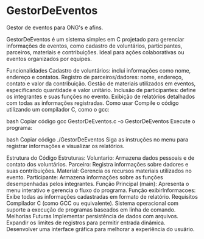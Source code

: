 # GestorDeEventos
Gestor de eventos para ONG's e afins.

GestorDeEventos é um sistema simples em C projetado para gerenciar informações de eventos, como cadastro de voluntários, participantes, parceiros, materiais e contribuições. Ideal para ações colaborativas ou eventos organizados por equipes.

Funcionalidades
Cadastro de voluntários: inclui informações como nome, endereço e contatos.
Registro de parceiros/dadores: nome, endereço, contato e valor da contribuição.
Gestão de materiais utilizados em eventos, especificando quantidade e valor unitário.
Inclusão de participantes: define os integrantes e suas funções no evento.
Exibição de relatórios detalhados com todas as informações registradas.
Como usar
Compile o código utilizando um compilador C, como o gcc:

bash
Copiar código
gcc GestorDeEventos.c -o GestorDeEventos
Execute o programa:

bash
Copiar código
./GestorDeEventos
Siga as instruções no menu para registrar informações e visualizar os relatórios.

Estrutura do Código
Estruturas:
Voluntario: Armazena dados pessoais e de contato dos voluntários.
Parceiro: Registra informações sobre dadores e suas contribuições.
Material: Gerencia os recursos materiais utilizados no evento.
Participante: Armazena informações sobre as funções desempenhadas pelos integrantes.
Função Principal (main): Apresenta o menu interativo e gerencia o fluxo do programa.
Função exibirInformacoes: Exibe todas as informações cadastradas em formato de relatório.
Requisitos
Compilador C (como GCC ou equivalente).
Sistema operacional com suporte a execução de programas baseados em linha de comando.
Melhorias Futuras
Implementar persistência de dados com arquivos.
Expandir os limites de registros para permitir entrada dinâmica.
Desenvolver uma interface gráfica para melhorar a experiência do usuário.
